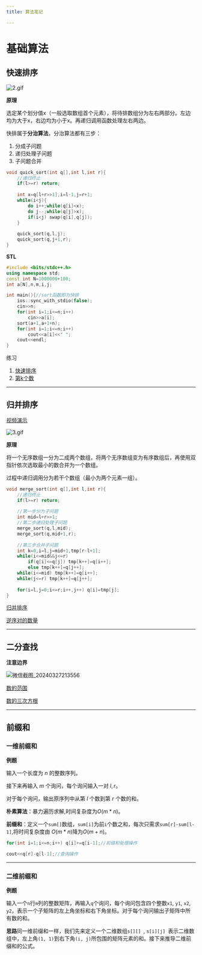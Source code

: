 ```yaml
---
title: 算法笔记

---
```


# 基础算法

## 快速排序

![2.gif](https://cdn.acwing.com/media/article/image/2019/05/19/1130_1196bbb27a-2.gif)

**原理**

选定某个划分值x（一般选取数组首个元素），将待排数组分为左右两部分。左边均为大于x，右边均为小于x。再递归调用函数处理左右两边。

快排属于**分治算法**，分治算法都有三步：

1. 分成子问题
2. 递归处理子问题
3. 子问题合并

```cpp
void quick_sort(int q[],int l,int r){
    //递归终止
	if(l>=r) return;
	
	int x=q[l+r>>1],i=l-1,j=r+1;
	while(i<j){
		do i++;while(q[i]<x);
		do j--;while(q[j]>x);
		if(i<j) swap(q[i],q[j]);
	}
	
	quick_sort(q,l,j);
	quick_sort(q,j+1,r);
}
```

**STL**

```cpp
#include <bits/stdc++.h>
using namespace std;
const int N=1000000+100;
int a[N],n,m,i,j;

int main(){//sort函数即为快排
    ios::sync_with_stdio(false);
    cin>>n;
    for(int i=1;i<=n;i++)
        cin>>a[i];
    sort(a+1,a+1+n);
    for(int i=1;i<=n;i++)
        cout<<a[i]<<" ";
    cout<<endl;
}
```

练习

1. [快速排序](https://www.acwing.com/problem/content/787/)
2. [第k个数](https://www.acwing.com/problem/content/788/) 



---

## 归并排序

[视频演示](https://www.bilibili.com/video/BV1Na411e7Vg/?spm_id_from=333.337.search-card.all.click&vd_source=4cf1335c21865cdae9c04c4d1146427a)

![3.gif](https://cdn.acwing.com/media/article/image/2019/05/19/1130_4cf170747a-3.gif)

**原理**

将一个无序数组一分为二成两个数组，将两个无序数组变为有序数组后，再使用双指针依次选取最小的数合并为一个数组。

过程中递归调用分为若干个数组（最小为两个元素一组）。

```cpp
void merge_sort(int q[],int l,int r){
    //递归终止
	if(l>=r) return;
	
    //第一步分为子问题
	int mid=l+r>>1;
    //第二步递归处理子问题
	merge_sort(q,l,mid);
	merge_sort(q,mid+1,r);
	
    //第三步合并子问题
	int k=0,i=l,j=mid+1,tmp[r-l+1];
	while(i<=mid&&j<=r)
		if(q[i]<=q[j]) tmp[k++]=q[i++];
		else tmp[k++]=q[j++];
	while(i<=mid) tmp[k++]=q[i++];
	while(j<=r) tmp[k++]=q[j++];
	
	for(i=l,j=0;i<=r;i++,j++) q[i]=tmp[j];
}

```

[归并排序](https://www.acwing.com/problem/content/789/)

[逆序对的数量](https://www.acwing.com/problem/content/790/)



---

## 二分查找

**注意边界**

![微信截图_20240327213556](C:\Users\ohyoung\Desktop\微信截图_20240327213556.png)

[数的范围](https://www.acwing.com/problem/content/791/)

[数的三次方根](https://www.acwing.com/problem/content/792/)

---

## 前缀和

### 一维前缀和

**例题**

输入一个长度为 $n$ 的整数序列。

接下来再输入 $m$ 个询问，每个询问输入一对 $l,r$。

对于每个询问，输出原序列中从第 $l$ 个数到第 $r$ 个数的和。

**朴素算法**：暴力遍历求解,时间复杂度为$O(m*n)$。

**前缀和**：定义一个`sum[]`数组，`sum[i]`为前`i`个数之和，每次只需求`sum[r]-sum[l-1]`,将时间复杂度由 $O(m*n)$降为$O(m+n)$。

```cpp
for(int i=1;i<=n;i++) q[i]+=q[i-1];//前缀和处理操作

cout<<q[r]-q[l-1];//查询操作
```

---

### 二维前缀和

**例题**

输入一个`n`行`m`列的整数矩阵，再输入`q`个询问，每个询问包含四个整数`x1`, `y1`, `x2`, `y2`，表示一个子矩阵的左上角坐标和右下角坐标。对于每个询问输出子矩阵中所有数的和。

**思路**同一维前缀和一样，我们先来定义一个二维数组`s[][] `, `s[i][j] `表示二维数组中，左上角`(1, 1)`到右下角`(i, j)`所包围的矩阵元素的和。接下来推导二维前缀和的公式。



